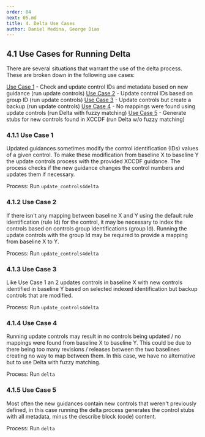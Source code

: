 ```yaml
---
order: 04
next: 05.md
title: 4. Delta Use Cases
author: Daniel Medina, George Dias
---
```


## 4.1 Use Cases for Running Delta

There are several situations that warrant the use of the delta process. These are broken down in the following use cases: 

[Use Case 1](#use-case-1) - Check and update control IDs and metadata based on new guidance (run update controls)
[Use Case 2](#use-case-2) - Update control IDs based on group ID (run update controls)
[Use Case 3](#use-case-3) - Update controls but create a backup (run update controls)
[Use Case 4](#use-case-4) - No mappings were found using update controls (run Delta with fuzzy matching)
[Use Case 5](#use-case-5) - Generate stubs for new controls found in XCCDF (run Delta w/o fuzzy matching)

### 4.1.1 Use Case 1
Updated guidances sometimes modify the control identification (IDs) values of a given control.
To make these modification from baseline X to baseline Y the update controls process with the
provided XCCDF guidance. The process checks if the new guidance changes the control numbers
and updates them if necessary.

Process: Run `update_controls4delta`

### 4.1.2 Use Case 2
If there isn't any mapping between baseline X and Y using the default rule identification (rule Id)
for the control, it may be necessary to index the controls based on controls group identifications
(group Id). Running the update controls with the group Id may be required to provide a
mapping from baseline X to Y.

Process: Run `update_controls4delta`

### 4.1.3 Use Case 3
Like Use Case 1 an 2 updates controls in baseline X with new controls identified in baseline Y
based on selected indexed identification but backup controls that are modified.

Process: Run `update_controls4delta`

### 4.1.4 Use Case 4
Running update controls may result in no controls being updated / no mappings were found from
baseline X to baseline Y. This could be due to there being too many revisions / releases between
the two baselines creating no way to  map between them. In this case, we have no alternative
but to use Delta with fuzzy matching.

Process: Run `delta`

### 4.1.5 Use Case 5
Most often the new guidances contain new controls that weren't previously defined, in this
case running the delta process generates the control stubs with all metadata, minus the
describe block (code) content.

Process: Run `delta`